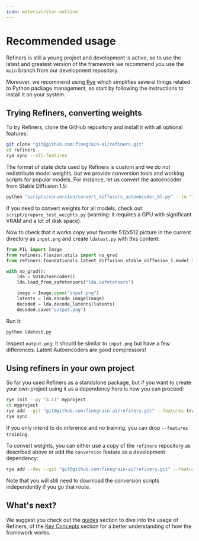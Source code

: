 ```yaml
---
icon: material/star-outline
---
```


# Recommended usage

Refiners is still a young project and development is active, so to use the latest and greatest version of the framework we recommend you use the `main` branch from our development repository.

Moreover, we recommend using [Rye](https://rye-up.com) which simplifies several things related to Python package management, so start by following the instructions to install it on your system.

## Trying Refiners, converting weights

To try Refiners, clone the GitHub repository and install it with all optional features:

```bash
git clone "git@github.com:finegrain-ai/refiners.git"
cd refiners
rye sync --all-features
```

The format of state dicts used by Refiners is custom and we do not redistribute model weights, but we provide conversion tools and working scripts for popular models. For instance, let us convert the autoencoder from Stable Diffusion 1.5:

```bash
python "scripts/conversion/convert_diffusers_autoencoder_kl.py" --to "lda.safetensors"
```

If you need to convert weights for all models, check out `script/prepare_test_weights.py` (warning: it requires a GPU with significant VRAM and a lot of disk space).

Now to check that it works copy your favorite 512x512 picture in the current directory as `input.png` and create `ldatest.py` with this content:

```py
from PIL import Image
from refiners.fluxion.utils import no_grad
from refiners.foundationals.latent_diffusion.stable_diffusion_1.model import SD1Autoencoder

with no_grad():
    lda = SD1Autoencoder()
    lda.load_from_safetensors("lda.safetensors")

    image = Image.open("input.png")
    latents = lda.encode_image(image)
    decoded = lda.decode_latents(latents)
    decoded.save("output.png")
```

Run it:

```bash
python ldatest.py
```

Inspect `output.png`: it should be similar to `input.png` but have a few differences. Latent Autoencoders are good compressors!

## Using refiners in your own project

So far you used Refiners as a standalone package, but if you want to create your own project using it as a dependency here is how you can proceed:

```bash
rye init --py "3.11" myproject
cd myproject
rye add --git "git@github.com:finegrain-ai/refiners.git" --features training refiners
rye sync
```

If you only intend to do inference and no training, you can drop `--features training`.

To convert weights, you can either use a copy of the `refiners` repository as described above or add the `conversion` feature as a development dependency:

```bash
rye add --dev --git "git@github.com:finegrain-ai/refiners.git" --features conversion refiners
```

Note that you will still need to download the conversion scripts independently if you go that route.

## What's next?

We suggest you check out the [guides](/guides/) section to dive into the usage of Refiners, of the [Key Concepts](/concepts/chain/) section for a better understanding of how the framework works.
